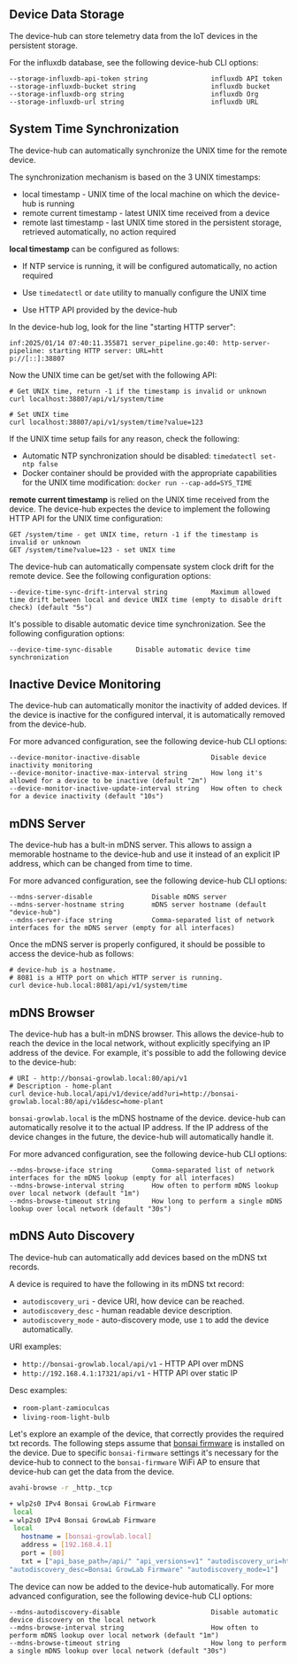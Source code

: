 ## Device Data Storage

The device-hub can store telemetry data from the IoT devices in the persistent storage.

For the influxdb database, see the following device-hub CLI options:

```
--storage-influxdb-api-token string                influxdb API token
--storage-influxdb-bucket string                   influxdb bucket
--storage-influxdb-org string                      influxdb Org
--storage-influxdb-url string                      influxdb URL
```

## System Time Synchronization

The device-hub can automatically synchronize the UNIX time for the remote device.

The synchronization mechanism is based on the 3 UNIX timestamps:
- local timestamp - UNIX time of the local machine on which the device-hub is running
- remote current timestamp - latest UNIX time received from a device
- remote last timestamp - last UNIX time stored in the persistent storage, retrieved automatically, no action required

**local timestamp** can be configured as follows:

- If NTP service is running, it will be configured automatically, no action required

- Use `timedatectl` or `date` utility to manually configure the UNIX time

- Use HTTP API provided by the device-hub

In the device-hub log, look for the line "starting HTTP server":

```
inf:2025/01/14 07:40:11.355871 server_pipeline.go:40: http-server-pipeline: starting HTTP server: URL=htt
p://[::]:38807
```

Now the UNIX time can be get/set with the following API:

```
# Get UNIX time, return -1 if the timestamp is invalid or unknown
curl localhost:38807/api/v1/system/time

# Set UNIX time
curl localhost:38807/api/v1/system/time?value=123
```

If the UNIX time setup fails for any reason, check the following:
- Automatic NTP synchronization should be disabled: `timedatectl set-ntp false`
- Docker container should be provided with the appropriate capabilities for the UNIX time modification: `docker run --cap-add=SYS_TIME`

**remote current timestamp** is relied on the UNIX time received from the device. The device-hub expectes the device to implement the following HTTP API for the UNIX time configuration:

```
GET /system/time - get UNIX time, return -1 if the timestamp is invalid or unknown
GET /system/time?value=123 - set UNIX time
```

The device-hub can automatically compensate system clock drift for the remote device. See the following configuration options:

```
--device-time-sync-drift-interval string           Maximum allowed time drift between local and device UNIX time (empty to disable drift check) (default "5s")
```

It's possible to disable automatic device time synchronization. See the following configuration options:

```
--device-time-sync-disable      Disable automatic device time synchronization
```

## Inactive Device Monitoring

The device-hub can automatically monitor the inactivity of added devices. If the device is inactive for the configured interval, it is automatically removed from the device-hub.

For more advanced configuration, see the following device-hub CLI options:

```
--device-monitor-inactive-disable                  Disable device inactivity monitoring
--device-monitor-inactive-max-interval string      How long it's allowed for a device to be inactive (default "2m")
--device-monitor-inactive-update-interval string   How often to check for a device inactivity (default "10s")
```

## mDNS Server

The device-hub has a bult-in mDNS server. This allows to assign a memorable hostname to the device-hub and use it instead of an explicit IP address, which can be changed from time to time.

For more advanced configuration, see the following device-hub CLI options:

```
--mdns-server-disable               Disable mDNS server
--mdns-server-hostname string       mDNS server hostname (default "device-hub")
--mdns-server-iface string          Comma-separated list of network interfaces for the mDNS server (empty for all interfaces)
```

Once the mDNS server is properly configured, it should be possible to access the device-hub as follows:

```
# device-hub is a hostname.
# 8081 is a HTTP port on which HTTP server is running.
curl device-hub.local:8081/api/v1/system/time
```

## mDNS Browser

The device-hub has a bult-in mDNS browser. This allows the device-hub to reach the device in the local network, without explicitly specifying an IP address of the device. For example, it's possible to add the following device to the device-hub:

```
# URI - http://bonsai-growlab.local:80/api/v1
# Description - home-plant
curl device-hub.local/api/v1/device/add?uri=http://bonsai-growlab.local:80/api/v1&desc=home-plant
```

`bonsai-growlab.local` is the mDNS hostname of the device. device-hub can automatically resolve it to the actual IP address. If the IP address of the device changes in the future, the device-hub will automatically handle it.

For more advanced configuration, see the following device-hub CLI options:

```
--mdns-browse-iface string          Comma-separated list of network interfaces for the mDNS lookup (empty for all interfaces)
--mdns-browse-interval string       How often to perform mDNS lookup over local network (default "1m")
--mdns-browse-timeout string        How long to perform a single mDNS lookup over local network (default "30s")
```

## mDNS Auto Discovery

The device-hub can automatically add devices based on the mDNS txt records.

A device is required to have the following in its mDNS txt record:
- `autodiscovery_uri` - device URI, how device can be reached.
- `autodiscovery_desc` - human readable device description.
- `autodiscovery_mode` - auto-discovery mode, use `1` to add the device automatically.

URI examples:
- `http://bonsai-growlab.local/api/v1` - HTTP API over mDNS
- `http://192.168.4.1:17321/api/v1` - HTTP API over static IP

Desc examples:
- `room-plant-zamioculcas`
- `living-room-light-bulb`

Let's explore an example of the device, that correctly provides the required txt records. The following steps assume that [bonsai firmware](https://github.com/open-control-systems/bonsai-firmware) is installed on the device. Due to specific `bonsai-firmware` settings it's necessary for the device-hub to connect to the `bonsai-firmware` WiFi AP to ensure that device-hub can get the data from the device.

```bash
avahi-browse -r _http._tcp

+ wlp2s0 IPv4 Bonsai GrowLab Firmware                                                Web Site
 local
= wlp2s0 IPv4 Bonsai GrowLab Firmware                                                Web Site
 local
   hostname = [bonsai-growlab.local]
   address = [192.168.4.1]
   port = [80]
   txt = ["api_base_path=/api/" "api_versions=v1" "autodiscovery_uri=http://bonsai-growlab.local/api/v1"
"autodiscovery_desc=Bonsai GrowLab Firmware" "autodiscovery_mode=1"]
```

The device can now be added to the device-hub automatically. For more advanced configuration, see the following device-hub CLI options:

```
--mdns-autodiscovery-disable                       Disable automatic device discovery on the local network
--mdns-browse-interval string                      How often to perform mDNS lookup over local network (default "1m")
--mdns-browse-timeout string                       How long to perform a single mDNS lookup over local network (default "30s")
```
